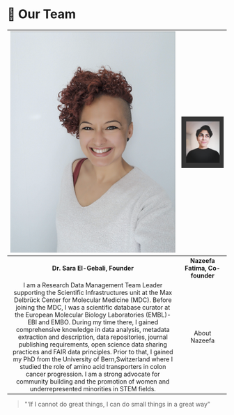 # 🦥 Our Team

|![](../.gitbook/assets/saraelgebali.jpg)| ![](../.gitbook/assets/nazeefatima.jpg)|
|:---:|:---:|
| **Dr. Sara El-Gebali, Founder** | **Nazeefa Fatima, Co-founder** |
|I am a Research Data Management Team Leader supporting the Scientific Infrastructures unit at the Max Delbrück Center for Molecular Medicine \(MDC\). Before joining the MDC, I was a scientific database curator at the European Molecular Biology Laboratories \(EMBL\)-EBI and EMBO. During my time there, I gained comprehensive knowledge in data analysis, metadata extraction and description, data repositories, journal publishing requirements, open science data sharing practices and FAIR data principles. Prior to that, I gained my PhD from the University of Bern,Switzerland where I studied the role of amino acid transporters in colon cancer progression. I am a strong advocate for community building and the promotion of women and underrepresented minorities in STEM fields.| About Nazeefa |

> "‘If I cannot do great things, I can do small things in a great way"

